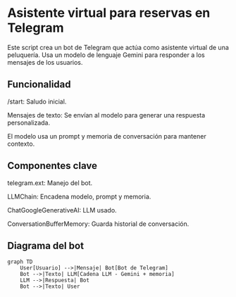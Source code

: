 # Asistente virtual para reservas en Telegram
Este script crea un bot de Telegram que actúa como asistente virtual de una peluquería. Usa un modelo de lenguaje Gemini para responder a los mensajes de los usuarios.

##  Funcionalidad
/start: Saludo inicial.

Mensajes de texto: Se envían al modelo para generar una respuesta personalizada.

El modelo usa un prompt y memoria de conversación para mantener contexto.

##  Componentes clave
telegram.ext: Manejo del bot.

LLMChain: Encadena modelo, prompt y memoria.

ChatGoogleGenerativeAI: LLM usado.

ConversationBufferMemory: Guarda historial de conversación.

##  Diagrama del bot

```mermaid
graph TD
    User[Usuario] -->|Mensaje| Bot[Bot de Telegram]
    Bot -->|Texto| LLM[Cadena LLM - Gemini + memoria]
    LLM -->|Respuesta| Bot
    Bot -->|Texto| User
```